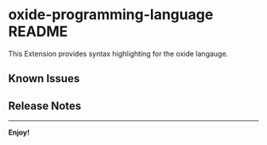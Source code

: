 # oxide-programming-language README

This Extension provides syntax highlighting for the oxide langauge.

## Known Issues

## Release Notes

-----------------------------------------------------------------------------------------------------------

**Enjoy!**
